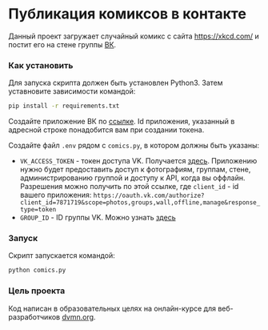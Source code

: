 # Публикация комиксов в контакте

Данный проект загружает случайный комикс с сайта https://xkcd.com/ и постит его на стене группы [ВК](https://vk.com/).

### Как установить

Для запуска скрипта должен быть установлен Python3. Затем уставновите зависимости командой:
```bash
pip install -r requirements.txt
```
Создайте приложение ВК по [ссылке](https://vk.com/apps?act=manage). Id приложения, указанный в адресной строке понадобится вам при создании токена.

Создайте файл `.env` рядом с `comics.py`, в котором должны быть указаны:
* `VK_ACCESS_TOKEN` - токен доступа VK. Получается [здесь](https://vk.com/dev/implicit_flow_user). Приложению нужно будет предоставить доступ к фотографиям, группам, стене, администрированию группой и доступу к API, когда вы оффлайн. Разрешения можно получить по этой ссылке, где `client_id` - id вашего приложения:
`https://oauth.vk.com/authorize?client_id=7871719&scope=photos,groups,wall,offline,manage&response_type=token`
* `GROUP_ID` - ID группы VK. Можно узнать [здесь](https://regvk.com/id/)

### Запуск

Скрипт запускается командой:
```bash
python comics.py
```

### Цель проекта

Код написан в образовательных целях на онлайн-курсе для веб-разработчиков [dvmn.org](https://dvmn.org/).
